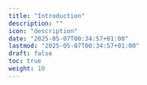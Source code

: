 ```yaml
---
title: "Introduction"
description: ""
icon: "description"
date: "2025-05-07T00:34:57+01:00"
lastmod: "2025-05-07T00:34:57+01:00"
draft: false
toc: true
weight: 10
---
```





